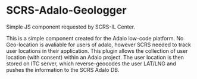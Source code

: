 # SCRS-Adalo-Geologger
Simple JS component requested by SCRS-IL Center.

This is a simple component created for the Adalo low-code platform. 
No Geo-location is avaliable for users of adalo, however SCRS needed to track user locations in their application.
This plugin allows the collection of user location (with consent) within an Adalo project. The user location is then
stored on ITC server, which reverse-geocodes the user LAT/LNG and pushes the information to the SCRS Adalo DB.
